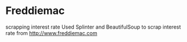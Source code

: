 # Freddiemac
scrapping interest rate
Used Splinter and BeautifulSoup to scrap interest rate from http://www.freddiemac.com
